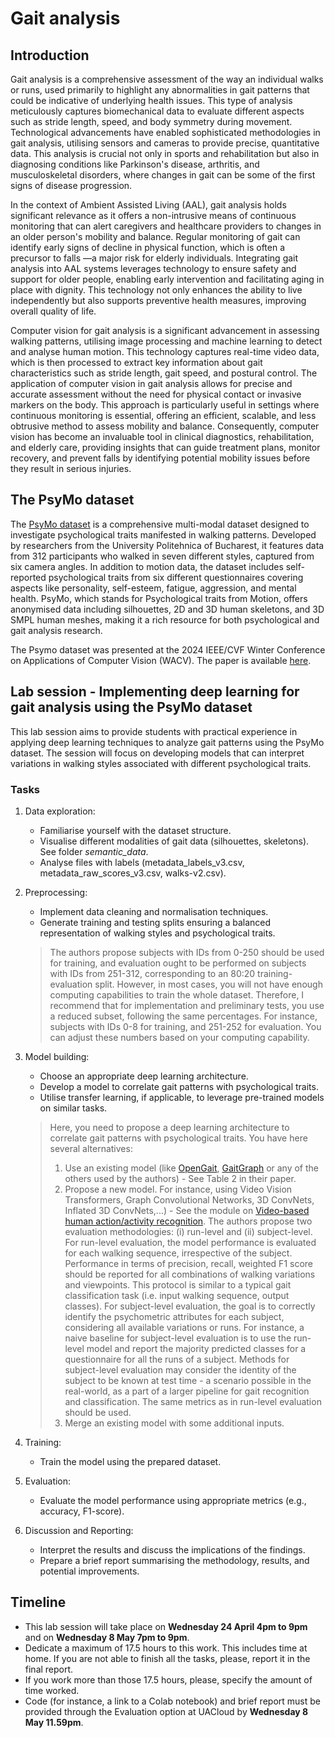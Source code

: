 # Gait analysis

## Introduction

Gait analysis is a comprehensive assessment of the way an individual walks or runs, used primarily to highlight any abnormalities in gait patterns that could be indicative of underlying health issues. This type of analysis meticulously captures biomechanical data to evaluate different aspects such as stride length, speed, and body symmetry during movement. Technological advancements have enabled sophisticated methodologies in gait analysis, utilising sensors and cameras to provide precise, quantitative data. This analysis is crucial not only in sports and rehabilitation but also in diagnosing conditions like Parkinson's disease, arthritis, and musculoskeletal disorders, where changes in gait can be some of the first signs of disease progression.

In the context of Ambient Assisted Living (AAL), gait analysis holds significant relevance as it offers a non-intrusive means of continuous monitoring that can alert caregivers and healthcare providers to changes in an older person's mobility and balance. Regular monitoring of gait can identify early signs of decline in physical function, which is often a precursor to falls —a major risk for elderly individuals. Integrating gait analysis into AAL systems leverages technology to ensure safety and support for older people, enabling early intervention and facilitating aging in place with dignity. This technology not only enhances the ability to live independently but also supports preventive health measures, improving overall quality of life.

Computer vision for gait analysis is a significant advancement in assessing walking patterns, utilising image processing and machine learning to detect and analyse human motion. This technology captures real-time video data, which is then processed to extract key information about gait characteristics such as stride length, gait speed, and postural control. The application of computer vision in gait analysis allows for precise and accurate assessment without the need for physical contact or invasive markers on the body. This approach is particularly useful in settings where continuous monitoring is essential, offering an efficient, scalable, and less obtrusive method to assess mobility and balance. Consequently, computer vision has become an invaluable tool in clinical diagnostics, rehabilitation, and elderly care, providing insights that can guide treatment plans, monitor recovery, and prevent falls by identifying potential mobility issues before they result in serious injuries.

## The PsyMo dataset

The [PsyMo dataset](https://github.com/cosmaadrian/psymo) is a comprehensive multi-modal dataset designed to investigate psychological traits manifested in walking patterns. Developed by researchers from the University Politehnica of Bucharest, it features data from 312 participants who walked in seven different styles, captured from six camera angles. In addition to motion data, the dataset includes self-reported psychological traits from six different questionnaires covering aspects like personality, self-esteem, fatigue, aggression, and mental health. PsyMo, which stands for Psychological traits from Motion, offers anonymised data including silhouettes, 2D and 3D human skeletons, and 3D SMPL human meshes, making it a rich resource for both psychological and gait analysis research.

The Psymo dataset was presented at the 2024 IEEE/CVF Winter Conference on Applications of Computer Vision (WACV). The paper is available [here](https://openaccess.thecvf.com/content/WACV2024/papers/Cosma_PsyMo_A_Dataset_for_Estimating_Self-Reported_Psychological_Traits_From_Gait_WACV_2024_paper.pdf).

## Lab session - Implementing deep learning for gait analysis using the PsyMo dataset 

This lab session aims to provide students with practical experience in applying deep learning techniques to analyze gait patterns using the PsyMo dataset. The session will focus on developing models that can interpret variations in walking styles associated with different psychological traits.

### Tasks

1. Data exploration:
    * Familiarise yourself with the dataset structure.
    * Visualise different modalities of gait data (silhouettes, skeletons). See folder *semantic_data*.
    * Analyse files with labels (metadata_labels_v3.csv, metadata_raw_scores_v3.csv, walks-v2.csv).

2. Preprocessing:
   
    * Implement data cleaning and normalisation techniques.
    * Generate training and testing splits ensuring a balanced representation of walking styles and psychological traits. 
   
   > The authors propose subjects with IDs from 0-250 should be used for training, and evaluation ought to be performed on subjects with IDs from 251-312, corresponding to an 80:20 training-evaluation split. However, in most cases, you will not have enough computing capabilities to train the whole dataset. Therefore, I recommend that for implementation and preliminary tests, you use a reduced subset, following the same percentages. For instance, subjects with IDs 0-8 for training, and 251-252 for evaluation. You can adjust these numbers based on your computing capability.

3. Model building:
   
    * Choose an appropriate deep learning architecture.
    * Develop a model to correlate gait patterns with psychological traits.
    * Utilise transfer learning, if applicable, to leverage pre-trained models on similar tasks.

   > Here, you need to propose a deep learning architecture to correlate gait patterns with psychological traits. You have here several alternatives: 
   > 1. Use an existing model (like [OpenGait](https://github.com/ShiqiYu/OpenGait), [GaitGraph](https://github.com/tteepe/GaitGraph2) or any of the others used by the authors) - See Table 2 in their paper.
   > 2. Propose a new model. For instance, using Video Vision Transformers, Graph Convolutional Networks, 3D ConvNets, Inflated 3D ConvNets,...) - See the module on [Video-based human action/activity recognition](https://jazorinl.github.io/tava/HAR/).
   > The authors propose two evaluation methodologies: (i) run-level and (ii) subject-level. For run-level evaluation, the model performance is evaluated for each walking sequence, irrespective of the subject. Performance in terms of precision, recall, weighted F1 score should be reported for all combinations of walking variations and viewpoints. This protocol is similar to a typical gait classification task (i.e. input walking sequence, output classes). For subject-level evaluation, the goal is to correctly identify the psychometric attributes for each subject, considering all available variations or runs. For instance, a naive baseline for subject-level evaluation is to use the run-level model and report the majority predicted classes for a questionnaire for all the runs of a subject. Methods for subject-level evaluation may consider the identity of the subject to be known at test time - a scenario possible in the real-world, as a part of a larger pipeline for gait recognition and classification. The same metrics as in run-level evaluation should be used.
   > 3. Merge an existing model with some additional inputs.

4. Training:

    * Train the model using the prepared dataset.

5. Evaluation:

    * Evaluate the model performance using appropriate metrics (e.g., accuracy, F1-score).

6. Discussion and Reporting:

    * Interpret the results and discuss the implications of the findings.
    * Prepare a brief report summarising the methodology, results, and potential improvements.

## Timeline

* This lab session will take place on **Wednesday 24 April 4pm to 9pm** and on **Wednesday 8 May 7pm to 9pm**.
* Dedicate a maximum of 17.5 hours to this work. This includes time at home. If you are not able to finish all the tasks, please, report it in the final report.
* If you work more than those 17.5 hours, please, specify the amount of time worked.
* Code (for instance, a link to a Colab notebook) and brief report must be provided through the Evaluation option at UACloud by **Wednesday 8 May 11.59pm**. 

